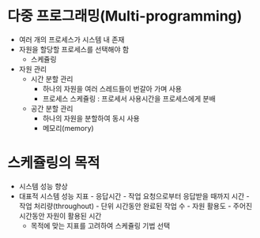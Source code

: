 <h1> 다중 프로그래밍(Multi-programming) </h1>

- 여러 개의 프로세스가 시스템 내 존재
- 자원을 할당할 프로세스를 선택해야 함
    - 스케쥴링
- 자원 관리
    - 시간 분할 관리
        - 하나의 자원을 여러 스레드들이 번갈아 가며 사용
        - 프로세스 스케쥴링 : 프로세서 사용시간을 프로세스에게 분배
    - 공간 분할 관리
        - 하나의 자원을 분할하여 동시 사용
        - 메모리(memory)

<h1> 스케쥴링의 목적 </h1>

- 시스템 성능 향상
- 대표적 시스템 성능 지표
      - 응답시간
            - 작업 요청으로부터 응답받을 때까지 시간
      - 작업 처리량(throughout)
            - 단위 시간동안 완료된 작업 수
      - 자원 활용도
            - 주어진 시간동안 자원이 활용된 시간
  - 목적에 맞는 지표를 고려하여 스케쥴링 기법 선택
